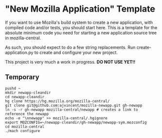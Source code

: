 # "New Mozilla Application" Template

If you want to use Mozilla's build system to create a new application, with compiled code and/or tests, you should start here.  This is a template for the absolute minimum code you need for starting a new application source tree in mozilla-central.

As such, you should expect to do a few string replacements.  Run create-application.py to create and configure your new project.

This project is very much a work in progress.  **DO NOT USE YET!!**

## Temporary

```/bin/bash
pushd ~
mkdir newapp-cleandir
cd newapp-cleandir
hg clone https://hg.mozilla.org/mozilla-central/
git clone git@github.com:ajvincent/mozilla-newapp.git gh-newapp
ln -s -r gh-newapp mozilla-central/newapp # creates a link to reference the newapp
echo -e "\nnewapp" >> mozilla-central/.hgignore
export MOZCONFIG=~/newapp-cleandir/gh-newapp/newapp-sym.mozconfig
cd mozilla-central
./mach configure
```
